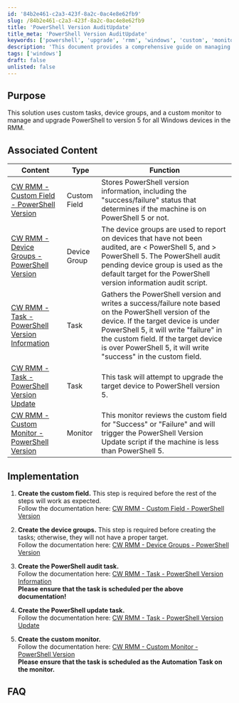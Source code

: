 ```yaml
---
id: '84b2e461-c2a3-423f-8a2c-0ac4e8e62fb9'
slug: /84b2e461-c2a3-423f-8a2c-0ac4e8e62fb9
title: 'PowerShell Version AuditUpdate'
title_meta: 'PowerShell Version AuditUpdate'
keywords: ['powershell', 'upgrade', 'rmm', 'windows', 'custom', 'monitor', 'tasks']
description: 'This document provides a comprehensive guide on managing and upgrading PowerShell to version 5 for all Windows devices within the ConnectWise RMM platform, utilizing custom tasks, device groups, and monitors to ensure successful upgrades.'
tags: ['windows']
draft: false
unlisted: false
---
```


## Purpose

This solution uses custom tasks, device groups, and a custom monitor to manage and upgrade PowerShell to version 5 for all Windows devices in the RMM.

## Associated Content

| Content                                                                 | Type          | Function                                                                                                                                                                         |
|-------------------------------------------------------------------------|---------------|----------------------------------------------------------------------------------------------------------------------------------------------------------------------------------|
| [CW RMM - Custom Field - PowerShell Version](/docs/945d88e0-81a9-4253-8406-63fa7430d45a) | Custom Field  | Stores PowerShell version information, including the "success/failure" status that determines if the machine is on PowerShell 5 or not.                                        |
| [CW RMM - Device Groups - PowerShell Version](/docs/bbb9f958-4fd3-4fda-903f-7d303bf26779) | Device Group  | The device groups are used to report on devices that have not been audited, are < PowerShell 5, and > PowerShell 5. The PowerShell audit pending device group is used as the default target for the PowerShell version information audit script. |
| [CW RMM - Task - PowerShell Version Information](/docs/a8419e91-9e07-4f16-be4b-769c78f86f1b) | Task          | Gathers the PowerShell version and writes a success/failure note based on the PowerShell version of the device. If the target device is under PowerShell 5, it will write "failure" in the custom field. If the target device is over PowerShell 5, it will write "success" in the custom field. |
| [CW RMM - Task - PowerShell Version Update](/docs/2aa9b667-3d41-4fa3-b44b-7d4389e8dd6c) | Task          | This task will attempt to upgrade the target device to PowerShell version 5.                                                                                                 |
| [CW RMM - Custom Monitor - PowerShell Version](/docs/8c623742-14b0-4263-8a1a-abd4c61d602d) | Monitor       | This monitor reviews the custom field for "Success" or "Failure" and will trigger the PowerShell Version Update script if the machine is less than PowerShell 5.             |

## Implementation

1. **Create the custom field.** This step is required before the rest of the steps will work as expected.  
   Follow the documentation here: [CW RMM - Custom Field - PowerShell Version](/docs/945d88e0-81a9-4253-8406-63fa7430d45a)

2. **Create the device groups.** This step is required before creating the tasks; otherwise, they will not have a proper target.  
   Follow the documentation here: [CW RMM - Device Groups - PowerShell Version](/docs/bbb9f958-4fd3-4fda-903f-7d303bf26779)

3. **Create the PowerShell audit task.**  
   Follow the documentation here: [CW RMM - Task - PowerShell Version Information](/docs/a8419e91-9e07-4f16-be4b-769c78f86f1b)  
   **Please ensure that the task is scheduled per the above documentation!**

4. **Create the PowerShell update task.**  
   Follow the documentation here: [CW RMM - Task - PowerShell Version Update](/docs/2aa9b667-3d41-4fa3-b44b-7d4389e8dd6c)

5. **Create the custom monitor.**  
   Follow the documentation here: [CW RMM - Custom Monitor - PowerShell Version](/docs/8c623742-14b0-4263-8a1a-abd4c61d602d)  
   **Please ensure that the task is scheduled as the Automation Task on the monitor.**

## FAQ

